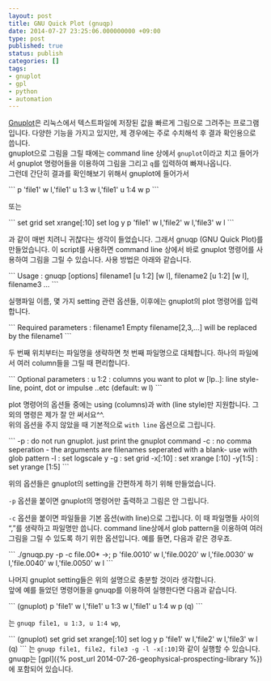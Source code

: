 ```yaml
---
layout: post
title: GNU Quick Plot (gnuqp)
date: 2014-07-27 23:25:06.000000000 +09:00
type: post
published: true
status: publish
categories: []
tags:
- gnuplot
- gpl
- python
- automation
---
```

<p><a href="http://www.gnuplot.info" target="_blank">Gnuplot</a>은 리눅스에서 텍스트파일에 저장된 값을 빠르게 그림으로 그려주는 프로그램입니다. 다양한 기능을 가지고 있지만, 제 경우에는 주로 수치해석 후 결과 확인용으로 씁니다.<br />
gnuplot으로 그림을 그릴 때에는 command line 상에서 <code>gnuplot</code>이라고 치고 들어가서 gnuplot 명령어들을 이용하여 그림을 그리고 <code>q</code>를 입력하여 빠져나옵니다.<br />
그런데 간단히 결과를 확인해보기 위해서 gnuplot에 들어가서</p>
```
p 'file1' w l,'file1' u 1:3 w l,'file1' u 1:4 w p
```
<p>또는</p>
```
set grid
set xrange[:10]
set log y
p 'file1' w l,'file2' w l,'file3' w l
```
<p>과 같이 매번 치려니 귀찮다는 생각이 들었습니다. 그래서 gnuqp (GNU Quick Plot)를 만들었습니다. 이 script를 사용하면 command line 상에서 바로 gnuplot 명령어를 사용하여 그림을 그릴 수 있습니다. 사용 방법은 아래와 같습니다.</p>
```
Usage :
gnuqp [options] filename1 [u 1:2] [w l], filename2 [u 1:2] [w l], filename3 ...
```
<p>실행파일 이름, 몇 가지 setting 관련 옵션들, 이후에는 gnuplot의 plot 명령어를 입력합니다.</p>
```
Required parameters :
filename1
Empty filename[2,3,...] will be replaced by the filename1
```
<p>두 번째 위치부터는 파일명을 생략하면 첫 번째 파일명으로 대체합니다. 하나의 파일에서 여러 column들을 그릴 때 편리합니다.</p>
```
Optional parameters :
u 1:2   : columns you want to plot
w [lp..]: line style- line, point, dot or impulse ..etc (default: w l)
```
<p>plot 명령어의 옵션들 중에는 using (columns)과 with (line style)만 지원합니다. 그 외의 명령은 제가 잘 안 써서요^^.<br />
위의 옵션을 주지 않았을 때 기본적으로 <code>with line</code> 옵션으로 그립니다.</p>
```
-p      : do not run gnuplot. just print the gnuplot command
-c      : no comma seperation - the arguments are filenames seperated with a blank- use with glob pattern
-l       : set logscale y
-g      : set grid
-x[:10] : set xrange [:10]
-y[1:5] : set yrange [1:5]
```
<p>위의 옵션들은 gnuplot의 setting을 간편하게 하기 위해 만들었습니다.</p>
<p><code>-p</code> 옵션을 붙이면 gnuplot의 명령어만 출력하고 그림은 안 그립니다.</p>
<p><code>-c</code> 옵션을 붙이면 파일들을 기본 옵션(with line)으로 그립니다. 이 때 파일명들 사이의 “,”를 생략하고 파일명만 씁니다. command line상에서 glob pattern을 이용하여 여러 그림을 그릴 수 있도록 하기 위한 옵션입니다. 예를 들면, 다음과 같은 경우죠.</p>
```
./gnuqp.py -p -c file.00*
->; p 'file.0010' w l,'file.0020' w l,'file.0030' w l,'file.0040' w l,'file.0050' w l
```
<p>나머지 gnuplot setting들은 위의 설명으로 충분할 것이라 생각합니다.<br />
앞에 예를 들었던 명령어들을 gnuqp를 이용하여 실행한다면 다음과 같습니다.</p>
```
(gnuplot)
p 'file1' w l,'file1' u 1:3 w l,'file1' u 1:4 w p
(q)
```
<p>는 <code>gnuqp file1, u 1:3, u 1:4 wp</code>,</p>
```
(gnuplot)
set grid
set xrange[:10]
set log y
p 'file1' w l,'file2' w l,'file3' w l
(q)
```
는 <code>gnuqp file1, file2, file3 -g -l -x[:10]</code>와 같이 실행할 수 있습니다. gnuqp는 [gpl]({% post_url 2014-07-26-geophysical-prospecting-library %})에 포함되어 있습니다.
